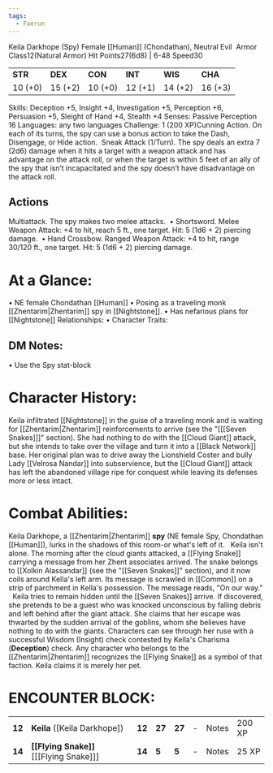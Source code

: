 ```yaml
---
tags:
  - Faerun
---
```

Keila Darkhope (Spy)
Female [[Human]] (Chondathan), Neutral Evil 
Armor Class12(Natural Armor)
Hit Points27(6d8) | 6-48
Speed30

<table><tbody><tr class="odd"><td><strong>STR</strong></td><td><strong>DEX</strong></td><td><strong>CON</strong></td><td><strong>INT</strong></td><td><strong>WIS</strong></td><td><strong>CHA</strong></td></tr><tr class="even"><td>10 (+0)</td><td>15 (+2)</td><td>10 (+0)</td><td>12 (+1)</td><td>14 (+2)</td><td>16 (+3)</td></tr></tbody></table>

Skills: Deception +5, Insight +4, Investigation +5, Perception +6,
Persuasion +5, Sleight of Hand +4, Stealth +4
Senses: Passive Perception 16
Languages: any two languages
Challenge: 1 (200 XP)Cunning Action. On each of its turns, the spy can use a bonus action to take the Dash, Disengage, or Hide action. 
Sneak Attack (1/Turn). The spy deals an extra 7 (2d6) damage when it hits a target with a weapon attack and has advantage on the attack roll, or when the target is within 5 feet of an ally of the spy that isn’t incapacitated and the spy doesn’t have disadvantage on the attack roll.

## Actions 
Multiattack. The spy makes two melee attacks. 
• Shortsword. Melee Weapon Attack: +4 to hit, reach 5 ft., one target.
Hit: 5 (1d6 + 2) piercing damage. 
• Hand Crossbow. Ranged Weapon Attack: +4 to hit, range 30/120 ft., one target.
Hit: 5 (1d6 + 2) piercing damage.


# At a Glance: 
• NE female Chondathan [[Human]]
• Posing as a traveling monk [[Zhentarim|Zhentarim]] spy in [[Nightstone]].
• Has nefarious plans for [[Nightstone]] Relationships:
• Character Traits: 

## DM Notes:
• Use the Spy stat-block

# **Character History:**

Keila infiltrated [[Nightstone]] in the guise of a traveling monk and is waiting for [[Zhentarim|Zhentarim]] reinforcements to arrive (see the "[[[Seven Snakes]]]" section). She had nothing to do with the [[Cloud Giant]] attack, but she intends to take over the village and turn it into a [[Black Network]] base. Her original plan was to drive away the Lionshield Coster and bully Lady [[Velrosa Nandar]] into subservience, but the [[Cloud Giant]] attack has left the abandoned village ripe for conquest while leaving its defenses more or less intact.
 
 

# **Combat Abilities:** 

Keila Darkhope, a [[Zhentarim|Zhentarim]] **spy** (NE female Spy, Chondathan [[Human]]), lurks in the shadows of this room-or what's left of it.
 
Keila isn't alone. The morning after the cloud giants attacked, a [[Flying Snake]] carrying a message from her Zhent associates arrived. The snake belongs to [[Xolkin Alassandar]] (see the "[[Seven Snakes]]" section), and it now coils around Kella's left arm. Its message is scrawled in [[Common]] on a strip of parchment in Kella's possession. The message reads, "On our way."
 
Keila tries to remain hidden until the [[Seven Snakes]] arrive. If discovered, she pretends to be a guest who was knocked unconscious by falling debris and left behind after the giant attack. She claims that her escape was thwarted by the sudden arrival of the goblins, whom she believes have nothing to do with the giants. Characters can see through her ruse with a successful Wisdom (Insight) check contested by Kella's Charisma (**Deception**) check. Any character who belongs to the [[Zhentarim|Zhentarim]] recognizes the [[Flying Snake]] as a symbol of that faction. Keila claims it is merely her pet.

# **ENCOUNTER BLOCK:**

|        |                                                                                                                                                                                                                                                                                         |        |        |        |     |       |        |
|--------|-----------------------------------------------------------------------------------------------------------------------------------------------------------------------------------------------------------------------------------------------------------------------------------------|--------|--------|--------|-----|-------|--------|
| **12** | **Keila** ([Keila Darkhope])               | **12** | **27** | **27** | \-  | Notes | 200 XP |
| **14** | **[[Flying Snake]]** [[[Flying Snake]]] | **14** | **5**  | **5**  | \-  | Notes | 25 XP  |

